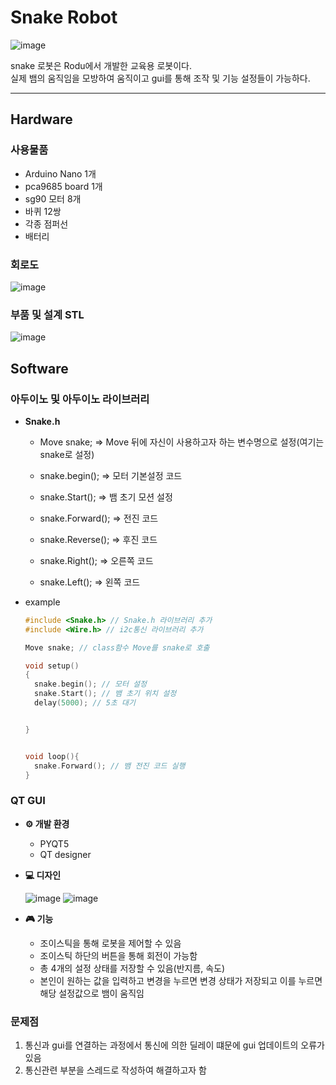 # Snake Robot

![image](https://github.com/RODU-LAB/snake_robot/assets/121866753/66ca2901-a544-41e3-bba8-5bb2475cccfb)


snake 로봇은 Rodu에서 개발한 교육용 로봇이다.  
실제 뱀의 움직임을 모방하여 움직이고 gui를 통해 조작 및 기능 설정들이 가능하다.

---
## ****Hardware****


### **사용물품**

- Arduino Nano 1개
- pca9685 board 1개
- sg90 모터 8개
- 바퀴 12쌍
- 각종 점퍼선
- 배터리


### ****회로도****
![image](https://github.com/RODU-LAB/snake_robot/assets/121866753/50f6ba2f-8a35-4a5b-a5a5-d27f5a3a5541)


### ****부품 및 설계 STL****

![image](https://github.com/RODU-LAB/snake_robot/assets/121866753/fbd81cc1-ccb8-4cbd-9747-11e51d6585d7)


## ****Software****


### ****아두이노 및 아두이노 라이브러리****
- **Snake.h**  
  - Move snake; => Move 뒤에 자신이 사용하고자 하는 변수명으로 설정(여기는 snake로 설정)
      
  - snake.begin(); ⇒ 모터 기본설정 코드
  - snake.Start(); ⇒ 뱀 초기 모션 설정
  - snake.Forward(); ⇒ 전진 코드  
  - snake.Reverse(); ⇒ 후진 코드  
  - snake.Right(); ⇒ 오른쪽 코드  
  - snake.Left(); ⇒ 왼쪽 코드  

- example
  ```c++
  #include <Snake.h> // Snake.h 라이브러리 추가
  #include <Wire.h> // i2c통신 라이브러리 추가

  Move snake; // class함수 Move를 snake로 호출

  void setup() 
  { 
    snake.begin(); // 모터 설정
    snake.Start(); // 뱀 초기 위치 설정
    delay(5000); // 5초 대기


  } 
  
  
  void loop(){
    snake.Forward(); // 뱀 전진 코드 실행
  }
  ```
### ****QT GUI****
- **⚙️ 개발 환경**
  - PYQT5
  - QT designer

- ****💻 디자인****
  
  ![image](https://github.com/RODU-LAB/snake_robot/assets/121866753/eb2361f9-4594-4987-881d-6aeaa9117a60)
  ![image](https://github.com/RODU-LAB/snake_robot/assets/121866753/428d2aee-657b-46d4-bb3c-d83c75f14fe4)

- ****🎮 기능****    
  - 조이스틱을 통해 로봇을 제어할 수 있음
  - 조이스틱 하단의 버튼을 통해 회전이 가능함
  - 총 4개의 설정 상태를 저장할 수 있음(반지름, 속도)
  - 본인이 원하는 값을 입력하고 변경을 누르면 변경 상태가 저장되고 이를 누르면 해당 설정값으로 뱀이 움직임


### ****문제점****

1. 통신과 gui를 연결하는 과정에서 통신에 의한 딜레이 떄문에 gui 업데이트의 오류가 있음
2. 통신관련 부분을 스레드로 작성하여 해결하고자 함

